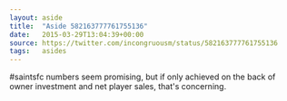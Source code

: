 ```yaml
---
layout: aside
title:  "Aside 582163777761755136"
date:   2015-03-29T13:04:39+00:00
source: https://twitter.com/incongruousm/status/582163777761755136
tags:   asides
---
```


#saintsfc numbers seem promising, but if only achieved on the back of owner investment and net player sales, that's concerning.
